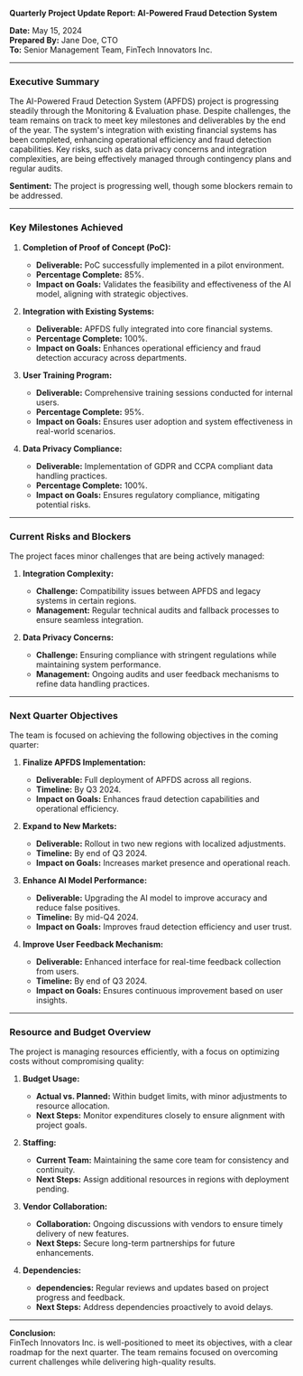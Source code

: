 

**Quarterly Project Update Report: AI-Powered Fraud Detection System**

**Date:** May 15, 2024  
**Prepared By:** Jane Doe, CTO  
**To:** Senior Management Team, FinTech Innovators Inc.

---

### Executive Summary

The AI-Powered Fraud Detection System (APFDS) project is progressing steadily through the Monitoring & Evaluation phase. Despite challenges, the team remains on track to meet key milestones and deliverables by the end of the year. The system's integration with existing financial systems has been completed, enhancing operational efficiency and fraud detection capabilities. Key risks, such as data privacy concerns and integration complexities, are being effectively managed through contingency plans and regular audits.

**Sentiment:** The project is progressing well, though some blockers remain to be addressed.

---

### Key Milestones Achieved

1. **Completion of Proof of Concept (PoC):**
   - **Deliverable:** PoC successfully implemented in a pilot environment.
   - **Percentage Complete:** 85%.
   - **Impact on Goals:** Validates the feasibility and effectiveness of the AI model, aligning with strategic objectives.

2. **Integration with Existing Systems:**
   - **Deliverable:** APFDS fully integrated into core financial systems.
   - **Percentage Complete:** 100%.
   - **Impact on Goals:** Enhances operational efficiency and fraud detection accuracy across departments.

3. **User Training Program:**
   - **Deliverable:** Comprehensive training sessions conducted for internal users.
   - **Percentage Complete:** 95%.
   - **Impact on Goals:** Ensures user adoption and system effectiveness in real-world scenarios.

4. **Data Privacy Compliance:**
   - **Deliverable:** Implementation of GDPR and CCPA compliant data handling practices.
   - **Percentage Complete:** 100%.
   - **Impact on Goals:** Ensures regulatory compliance, mitigating potential risks.

---

### Current Risks and Blockers

The project faces minor challenges that are being actively managed:

1. **Integration Complexity:**
   - **Challenge:** Compatibility issues between APFDS and legacy systems in certain regions.
   - **Management:** Regular technical audits and fallback processes to ensure seamless integration.

2. **Data Privacy Concerns:**
   - **Challenge:** Ensuring compliance with stringent regulations while maintaining system performance.
   - **Management:** Ongoing audits and user feedback mechanisms to refine data handling practices.

---

### Next Quarter Objectives

The team is focused on achieving the following objectives in the coming quarter:

1. **Finalize APFDS Implementation:**
   - **Deliverable:** Full deployment of APFDS across all regions.
   - **Timeline:** By Q3 2024.
   - **Impact on Goals:** Enhances fraud detection capabilities and operational efficiency.

2. **Expand to New Markets:**
   - **Deliverable:** Rollout in two new regions with localized adjustments.
   - **Timeline:** By end of Q3 2024.
   - **Impact on Goals:** Increases market presence and operational reach.

3. **Enhance AI Model Performance:**
   - **Deliverable:** Upgrading the AI model to improve accuracy and reduce false positives.
   - **Timeline:** By mid-Q4 2024.
   - **Impact on Goals:** Improves fraud detection efficiency and user trust.

4. **Improve User Feedback Mechanism:**
   - **Deliverable:** Enhanced interface for real-time feedback collection from users.
   - **Timeline:** By end of Q3 2024.
   - **Impact on Goals:** Ensures continuous improvement based on user insights.

---

### Resource and Budget Overview

The project is managing resources efficiently, with a focus on optimizing costs without compromising quality:

1. **Budget Usage:**
   - **Actual vs. Planned:** Within budget limits, with minor adjustments to resource allocation.
   - **Next Steps:** Monitor expenditures closely to ensure alignment with project goals.

2. **Staffing:**
   - **Current Team:** Maintaining the same core team for consistency and continuity.
   - **Next Steps:** Assign additional resources in regions with deployment pending.

3. **Vendor Collaboration:**
   - **Collaboration:** Ongoing discussions with vendors to ensure timely delivery of new features.
   - **Next Steps:** Secure long-term partnerships for future enhancements.

4. **Dependencies:**
   - **dependencies:** Regular reviews and updates based on project progress and feedback.
   - **Next Steps:** Address dependencies proactively to avoid delays.

---

**Conclusion:**  
FinTech Innovators Inc. is well-positioned to meet its objectives, with a clear roadmap for the next quarter. The team remains focused on overcoming current challenges while delivering high-quality results.